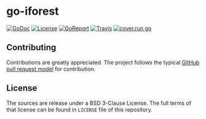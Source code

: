 # go-iforest

[![GoDoc](https://godoc.org/github.com/e-XpertSolutions/go-iforest/iforest?status.png)](http://godoc.org/github.com/e-XpertSolutions/go-iforest/iforest)
[![License](https://img.shields.io/badge/license-BSD%203--Clause-yellow.svg?style=flat)](https://github.com/e-XpertSolutions/go-iforest/blob/master/LICENSE)
[![GoReport](https://goreportcard.com/badge/github.com/e-XpertSolutions/go-iforest)](https://goreportcard.com/report/github.com/e-XpertSolutions/go-iforest)
[![Travis](https://travis-ci.org/e-XpertSolutions/go-iforest.svg?branch=master)](https://travis-ci.org/e-XpertSolutions/go-iforest)
[![cover.run go](https://cover.run/go/github.com/e-XpertSolutions/go-iforest/iforest.svg)](https://cover.run/go/github.com/e-XpertSolutions/go-iforest/iforest)


## Contributing

Contributions are greatly appreciated. The project follows the typical
[GitHub pull request model](https://help.github.com/articles/using-pull-requests/)
for contribution.


## License

The sources are release under a BSD 3-Clause License. The full terms of that
license can be found in `LICENSE` file of this repository.